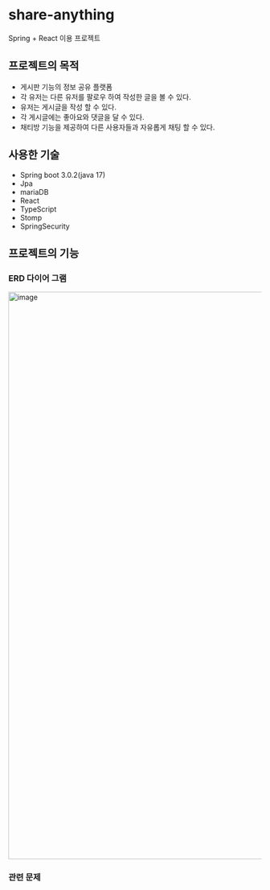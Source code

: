 # share-anything

Spring + React 이용 프로젝트

## 프로젝트의 목적
- 게시판 기능의 정보 공유 플랫폼
- 각 유저는 다른 유저를 팔로우 하여 작성한 글을 볼 수 있다.
- 유저는 게시글을 작성 할 수 있다.
- 각 게시글에는 좋아요와 댓글을 달 수 있다.
- 채티방 기능을 제공하여 다른 사용자들과 자유롭게 채팅 할 수 있다.

## 사용한 기술
- Spring boot 3.0.2(java 17)
- Jpa
- mariaDB
- React
- TypeScript
- Stomp
- SpringSecurity


## 프로젝트의 기능

### ERD 다이어 그램
<img width="1128" alt="image" src="https://user-images.githubusercontent.com/51548333/230779783-e1bd30e8-e77f-40b2-9f89-a76cfda1f591.png">

### 관련 문제
